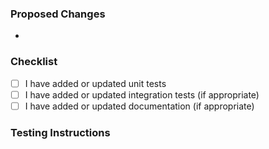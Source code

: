 ### Proposed Changes

*

### Checklist

- [ ] I have added or updated unit tests
- [ ] I have added or updated integration tests (if appropriate)
- [ ] I have added or updated documentation (if appropriate)

### Testing Instructions

